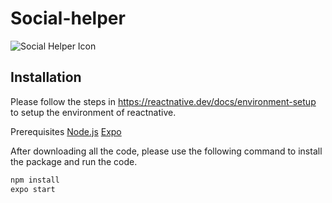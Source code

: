 # Social-helper
![Social Helper Icon](https://github.com/dao-olau/Social-helper/blob/master/assets/SocialHelper_o.png?raw=true "Social Helper Icon")

## Installation

Please follow the steps in https://reactnative.dev/docs/environment-setup to setup the environment of reactnative.
  

Prerequisites
[Node.js](https://nodejs.org)
[Expo](https://expo.io)

After downloading all the code, please use the following command to install the package and run the code.

```bash
npm install
expo start
```